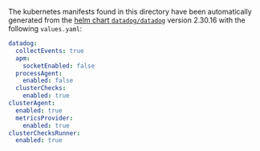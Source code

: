 The kubernetes manifests found in this directory have been automatically generated
from the [helm chart `datadog/datadog`](https://github.com/DataDog/helm-charts/tree/master/charts/datadog)
version 2.30.16 with the following `values.yaml`:

```yaml
datadog:
  collectEvents: true
  apm:
    socketEnabled: false
  processAgent:
    enabled: false
  clusterChecks:
    enabled: true
clusterAgent:
  enabled: true
  metricsProvider:
    enabled: true
clusterChecksRunner:
  enabled: true
```
